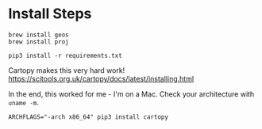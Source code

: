 

# Install Steps

```shell
brew install geos
brew install proj

pip3 install -r requirements.txt
```

Cartopy makes this very hard work!  https://scitools.org.uk/cartopy/docs/latest/installing.html

In the end, this worked for me - I'm on a Mac.  Check your architecture with `uname -m`.
```shell
ARCHFLAGS="-arch x86_64" pip3 install cartopy
```
